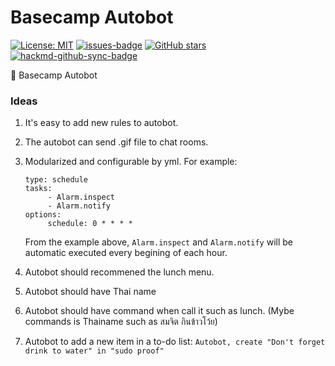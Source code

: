 # Basecamp Autobot

[![License: MIT](https://img.shields.io/badge/License-MIT-yellow.svg)](https://opensource.org/licenses/MIT)
[![issues-badge](https://img.shields.io/github/issues/ODDS-TEAM/basecamp-autobot)](https://github.com/ODDS-TEAM/basecamp-autobot/issues)
[![GitHub stars](https://img.shields.io/github/stars/ODDS-TEAM/basecamp-autobot)](https://github.com/ODDS-TEAM/basecamp-autobot/stargazers)
[![hackmd-github-sync-badge](https://hackmd.io/NcHw4jliSfq6ftOgItH7qA/badge)](https://hackmd.io/NcHw4jliSfq6ftOgItH7qA)


🤖 Basecamp Autobot

### Ideas

1. It's easy to add new rules to autobot.
1. The autobot can send .gif file to chat rooms.
1. Modularized and configurable by yml. For example:

   ```
   type: schedule
   tasks:
        - Alarm.inspect
        - Alarm.notify
   options:
        schedule: 0 * * * *
   ```

   From the example above, `Alarm.inspect` and `Alarm.notify` will be automatic executed every begining of each hour.
1. Autobot should recommened the lunch menu.
1. Autobot should have Thai name
1. Autobot should have command when call it such as <command> lunch.
  (Mybe commands is Thainame such as สมจิต กินข้าวโว้ย)
1. Autobot to add a new item in a to-do list: `Autobot, create "Don't forget drink to water" in "sudo proof"`
